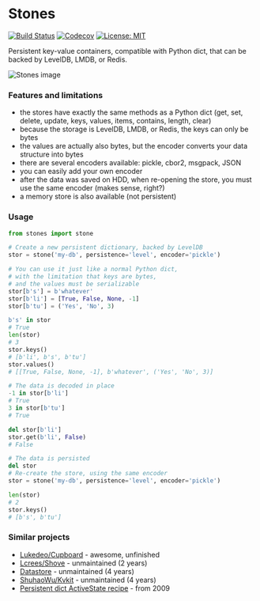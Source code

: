 
# Stones
[![Build Status](https://travis-ci.org/croqaz/Stones.svg?branch=master)](https://travis-ci.org/croqaz/Stones) [![Codecov](https://codecov.io/gh/croqaz/Stones/branch/master/graph/badge.svg)](https://codecov.io/gh/croqaz/Stones) [![License: MIT](https://img.shields.io/badge/License-MIT-green.svg)](https://opensource.org/licenses/MIT)

Persistent key-value containers, compatible with Python dict, that can be backed by LevelDB, LMDB, or Redis.

![Stones image](https://raw.githubusercontent.com/croqaz/stones/master/images/stones-image.jpg)


### Features and limitations

- the stores have exactly the same methods as a Python dict (get, set, delete, update, keys, values, items, contains, length, clear)
- because the storage is LevelDB, LMDB, or Redis, the keys can only be bytes
- the values are actually also bytes, but the encoder converts your data structure into bytes
- there are several encoders available: pickle, cbor2, msgpack, JSON
- you can easily add your own encoder
- after the data was saved on HDD, when re-opening the store, you must use the same encoder (makes sense, right?)
- a memory store is also available (not persistent)


### Usage

```python
from stones import stone

# Create a new persistent dictionary, backed by LevelDB
stor = stone('my-db', persistence='level', encoder='pickle')

# You can use it just like a normal Python dict,
# with the limitation that keys are bytes,
# and the values must be serializable
stor[b's'] = b'whatever'
stor[b'li'] = [True, False, None, -1]
stor[b'tu'] = ('Yes', 'No', 3)

b's' in stor
# True
len(stor)
# 3
stor.keys()
# [b'li', b's', b'tu']
stor.values()
# [[True, False, None, -1], b'whatever', ('Yes', 'No', 3)]

# The data is decoded in place
-1 in stor[b'li']
# True
3 in stor[b'tu']
# True

del stor[b'li']
stor.get(b'li', False)
# False

# The data is persisted
del stor
# Re-create the store, using the same encoder
stor = stone('my-db', persistence='level', encoder='pickle')

len(stor)
# 2
stor.keys()
# [b's', b'tu']
```


### Similar projects

* [Lukedeo/Cupboard](https://github.com/lukedeo/Cupboard) - awesome, unfinished
* [Lcrees/Shove](https://bitbucket.org/lcrees/shove) - unmaintained (2 years)
* [Datastore](https://github.com/datastore/datastore) - unmaintained (4 years)
* [ShuhaoWu/Kvkit](https://github.com/shuhaowu/kvkit) - unmaintained (4 years)
* [Persistent dict ActiveState recipe](https://code.activestate.com/recipes/576642) - from 2009
